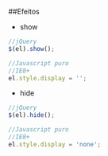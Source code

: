 ##Efeitos

- show

```javascript
//jQuery
$(el).show();

//Javascript puro
//IE8+
el.style.display = '';
```

- hide

```javascript
//jQuery
$(el).hide();

//Javascript puro
//IE8+
el.style.display = 'none';
```

